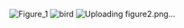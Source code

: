 ![Figure_1](https://github.com/jaguuai/CNN-Visualization/assets/101381594/e4bd1bdf-db5e-4f0a-96c8-92c6599afbbd)
![bird](https://github.com/jaguuai/CNN-Visualization/assets/101381594/bef8d569-8d4e-4ee5-9e30-0ef3cb88fd3e)
![Uploading figure2.png…]()
